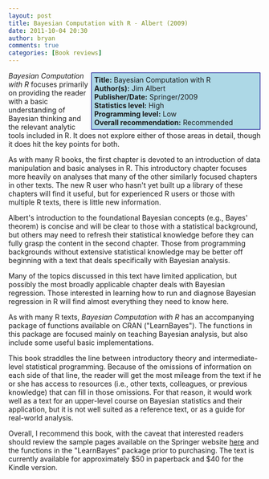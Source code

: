 ```yaml
---
layout: post
title: Bayesian Computation with R - Albert (2009)
date: 2011-10-04 20:30
author: bryan
comments: true
categories: [Book reviews]
---
```



<div style="float:right; background-color: lightblue; border: 1px solid darkblue; padding:5px; margin: 2px; width: 325px;"><strong>Title:</strong> Bayesian Computation with R<br /><strong>Author(s):</strong> Jim Albert<br /><strong>Publisher/Date:</strong> Springer/2009<br /><strong>Statistics level:</strong> High <br /><strong>Programming level:</strong> Low <br /><strong>Overall recommendation:</strong>  Recommended</div> <em>Bayesian Computation with R</em> focuses primarily on providing the reader with a basic understanding of Bayesian thinking and the relevant analytic tools included in R. It does not explore either of those areas in detail, though it does hit the key points for both.

As with many R books, the first chapter is devoted to an introduction of data manipulation and basic analyses in R. This introductory chapter focuses more heavily on analyses that many of the other similarly focused chapters in other texts. The new R user who hasn't yet built up a library of these chapters will find it useful, but for experienced R users or those with multiple R texts, there is little new information.

Albert's introduction to the foundational Bayesian concepts (e.g., Bayes' theorem) is concise and will be clear to those with a statistical background, but others may need to refresh their statistical knowledge before they can fully grasp the content in the second chapter. Those from programming backgrounds without extensive statistical knowledge may be better off beginning with a text that deals specifically with Bayesian analysis.

Many of the topics discussed in this text have limited application, but possibly the most broadly applicable chapter deals with Bayesian regression. Those interested in learning how to run and diagnose Bayesian regression in R will find almost everything they need to know here.

As with many R texts, <em>Bayesian Computation with R</em> has an accompanying package of functions available on CRAN ("LearnBayes"). The functions in this package are focused mainly on teaching Bayesian analysis, but also include some useful basic implementations.

This book straddles the line between introductory theory and intermediate-level statistical programming. Because of the omissions of information on each side of that line, the reader will get the most mileage from the text if he or she has access to resources (i.e., other texts, colleagues, or previous knowledge) that can fill in those omissions. For that reason, it would work well as a text for an upper-level course on Bayesian statistics and their application, but it is not well suited as a reference text, or as a guide for real-world analysis.

Overall, I recommend this book, with the caveat that interested readers should review the sample pages available on the Springer website <a href = "http://www.springerlink.com/content/978-0-387-92298-0" title = "" alt = "http://www.springerlink.com/content/978-0-387-92298-0">here</a> and the functions in the "LearnBayes" package prior to purchasing. The text is currently available for approximately $50 in paperback and $40 for the Kindle version.





<br />
